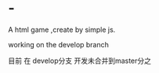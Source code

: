 # -
A html game ,create by simple js. 

working on the develop branch

目前 在 develop分支 开发未合并到master分之